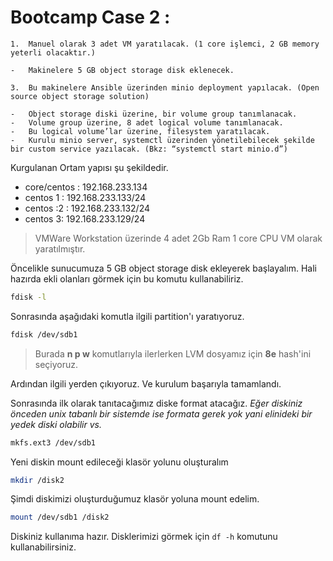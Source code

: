 
# Bootcamp Case 2 :

    1.  Manuel olarak 3 adet VM yaratılacak. (1 core işlemci, 2 GB memory yeterli olacaktır.)
    
    -   Makinelere 5 GB object storage disk eklenecek.
    
    3.  Bu makinelere Ansible üzerinden minio deployment yapılacak. (Open source object storage solution)
    
    -   Object storage diski üzerine, bir volume group tanımlanacak.
    -   Volume group üzerine, 8 adet logical volume tanımlanacak.
    -   Bu logical volume’lar üzerine, filesystem yaratılacak.
    -   Kurulu minio server, systemctl üzerinden yönetilebilecek şekilde bir custom service yazılacak. (Bkz: “systemctl start minio.d”)

Kurgulanan Ortam yapısı şu şekildedir.

 - core/centos : 192.168.233.134
 - centos 1 : 192.168.233.133/24
 - centos :2 : 192.168.233.132/24
 - centos 3:  192.168.233.129/24 

> VMWare Workstation üzerinde 4 adet 2Gb Ram 1 core CPU VM olarak yaratılmıştır.

Öncelikle sunucumuza 5 GB object storage disk ekleyerek başlayalım.  Hali hazırda ekli olanları görmek için bu komutu kullanabiliriz.

```bash
fdisk -l
```

Sonrasında aşağıdaki komutla ilgili partition'ı yaratıyoruz. 
```bash
fdisk /dev/sdb1
```

> Burada **n p w** komutlarıyla ilerlerken LVM dosyamız için **8e** hash'ini seçiyoruz.

Ardından ilgili yerden çıkıyoruz. Ve kurulum başarıyla tamamlandı.

Sonrasında ilk olarak tanıtacağımız diske format atacağız.  _Eğer diskiniz önceden unix tabanlı bir sistemde ise formata gerek yok yani elinideki bir yedek diski olabilir vs._

```bash
mkfs.ext3 /dev/sdb1
```

Yeni diskin mount edileceği klasör yolunu oluşturalım

```bash
mkdir /disk2
```

Şimdi diskimizi oluşturduğumuz klasör yoluna mount edelim.

```bash
mount /dev/sdb1 /disk2
```

Diskiniz kullanıma hazır. Disklerimizi görmek için  `df -h`  komutunu kullanabilirsiniz.










